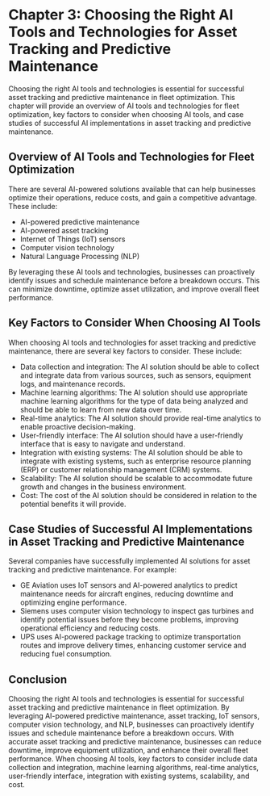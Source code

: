 Chapter 3: Choosing the Right AI Tools and Technologies for Asset Tracking and Predictive Maintenance
=====================================================================================================

Choosing the right AI tools and technologies is essential for successful asset tracking and predictive maintenance in fleet optimization. This chapter will provide an overview of AI tools and technologies for fleet optimization, key factors to consider when choosing AI tools, and case studies of successful AI implementations in asset tracking and predictive maintenance.

Overview of AI Tools and Technologies for Fleet Optimization
------------------------------------------------------------

There are several AI-powered solutions available that can help businesses optimize their operations, reduce costs, and gain a competitive advantage. These include:

* AI-powered predictive maintenance
* AI-powered asset tracking
* Internet of Things (IoT) sensors
* Computer vision technology
* Natural Language Processing (NLP)

By leveraging these AI tools and technologies, businesses can proactively identify issues and schedule maintenance before a breakdown occurs. This can minimize downtime, optimize asset utilization, and improve overall fleet performance.

Key Factors to Consider When Choosing AI Tools
----------------------------------------------

When choosing AI tools and technologies for asset tracking and predictive maintenance, there are several key factors to consider. These include:

* Data collection and integration: The AI solution should be able to collect and integrate data from various sources, such as sensors, equipment logs, and maintenance records.
* Machine learning algorithms: The AI solution should use appropriate machine learning algorithms for the type of data being analyzed and should be able to learn from new data over time.
* Real-time analytics: The AI solution should provide real-time analytics to enable proactive decision-making.
* User-friendly interface: The AI solution should have a user-friendly interface that is easy to navigate and understand.
* Integration with existing systems: The AI solution should be able to integrate with existing systems, such as enterprise resource planning (ERP) or customer relationship management (CRM) systems.
* Scalability: The AI solution should be scalable to accommodate future growth and changes in the business environment.
* Cost: The cost of the AI solution should be considered in relation to the potential benefits it will provide.

Case Studies of Successful AI Implementations in Asset Tracking and Predictive Maintenance
------------------------------------------------------------------------------------------

Several companies have successfully implemented AI solutions for asset tracking and predictive maintenance. For example:

* GE Aviation uses IoT sensors and AI-powered analytics to predict maintenance needs for aircraft engines, reducing downtime and optimizing engine performance.
* Siemens uses computer vision technology to inspect gas turbines and identify potential issues before they become problems, improving operational efficiency and reducing costs.
* UPS uses AI-powered package tracking to optimize transportation routes and improve delivery times, enhancing customer service and reducing fuel consumption.

Conclusion
----------

Choosing the right AI tools and technologies is essential for successful asset tracking and predictive maintenance in fleet optimization. By leveraging AI-powered predictive maintenance, asset tracking, IoT sensors, computer vision technology, and NLP, businesses can proactively identify issues and schedule maintenance before a breakdown occurs. With accurate asset tracking and predictive maintenance, businesses can reduce downtime, improve equipment utilization, and enhance their overall fleet performance. When choosing AI tools, key factors to consider include data collection and integration, machine learning algorithms, real-time analytics, user-friendly interface, integration with existing systems, scalability, and cost.
